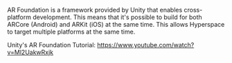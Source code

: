 AR Foundation is a framework provided by Unity that enables cross-platform development. This means that it's possible to build for both ARCore (Android) and ARKit (iOS) at the same time. This allows Hyperspace to target multiple platforms at the same time.

Unity's AR Foundation Tutorial:
    https://www.youtube.com/watch?v=Ml2UakwRxjk
